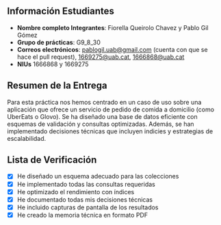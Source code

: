    ## Información Estudiantes

   - **Nombre completo Integrantes**: Fiorella Queirolo Chavez y Pablo Gil Gómez
   - **Grupo de prácticas**: G9_8_30
   - **Correos electrónicos**: pablogil.uab@gmail.com (cuenta con que se hace el pull request), 1669275@uab.cat, 1666868@uab.cat
   - **NIUs** 1666868 y 1669275

   ## Resumen de la Entrega

   Para esta práctica nos hemos centrado en un caso de uso sobre una aplicación que ofrece un servicio de pedido de comida a domicilio (como UberEats o Glovo). Se ha diseñado una base de datos eficiente con esquemas de validación y consultas optimizadas. Además, se han implementado decisiones técnicas que incluyen indicies y estrategias de escalabilidad.


   ## Lista de Verificación

   - [x] He diseñado un esquema adecuado para las colecciones
   - [x] He implementado todas las consultas requeridas
   - [x] He optimizado el rendimiento con índices
   - [x] He documentado todas mis decisiones técnicas
   - [x] He incluido capturas de pantalla de los resultados
   - [x] He creado la memoria técnica en formato PDF
